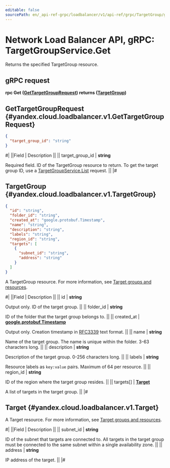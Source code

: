 ```yaml
---
editable: false
sourcePath: en/_api-ref-grpc/loadbalancer/v1/api-ref/grpc/TargetGroup/get.md
---
```


# Network Load Balancer API, gRPC: TargetGroupService.Get

Returns the specified TargetGroup resource.

## gRPC request

**rpc Get ([GetTargetGroupRequest](#yandex.cloud.loadbalancer.v1.GetTargetGroupRequest)) returns ([TargetGroup](#yandex.cloud.loadbalancer.v1.TargetGroup))**

## GetTargetGroupRequest {#yandex.cloud.loadbalancer.v1.GetTargetGroupRequest}

```json
{
  "target_group_id": "string"
}
```

#|
||Field | Description ||
|| target_group_id | **string**

Required field. ID of the TargetGroup resource to return.
To get the target group ID, use a [TargetGroupService.List](/docs/network-load-balancer/api-ref/grpc/TargetGroup/list#List) request. ||
|#

## TargetGroup {#yandex.cloud.loadbalancer.v1.TargetGroup}

```json
{
  "id": "string",
  "folder_id": "string",
  "created_at": "google.protobuf.Timestamp",
  "name": "string",
  "description": "string",
  "labels": "string",
  "region_id": "string",
  "targets": [
    {
      "subnet_id": "string",
      "address": "string"
    }
  ]
}
```

A TargetGroup resource. For more information, see [Target groups and resources](/docs/network-load-balancer/concepts/target-resources).

#|
||Field | Description ||
|| id | **string**

Output only. ID of the target group. ||
|| folder_id | **string**

ID of the folder that the target group belongs to. ||
|| created_at | **[google.protobuf.Timestamp](https://developers.google.com/protocol-buffers/docs/reference/google.protobuf#timestamp)**

Output only. Creation timestamp in [RFC3339](https://www.ietf.org/rfc/rfc3339.txt) text format. ||
|| name | **string**

Name of the target group.
The name is unique within the folder. 3-63 characters long. ||
|| description | **string**

Description of the target group. 0-256 characters long. ||
|| labels | **string**

Resource labels as `` key:value `` pairs. Maximum of 64 per resource. ||
|| region_id | **string**

ID of the region where the target group resides. ||
|| targets[] | **[Target](#yandex.cloud.loadbalancer.v1.Target)**

A list of targets in the target group. ||
|#

## Target {#yandex.cloud.loadbalancer.v1.Target}

A Target resource. For more information, see [Target groups and resources](/docs/network-load-balancer/concepts/target-resources).

#|
||Field | Description ||
|| subnet_id | **string**

ID of the subnet that targets are connected to.
All targets in the target group must be connected to the same subnet within a single availability zone. ||
|| address | **string**

IP address of the target. ||
|#
